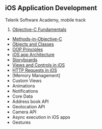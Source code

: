 ## iOS Application Development

Telerik Software Academy, mobile track

1. [Objective-C Fundamentals](https://github.com/jrusev/iOS-Apps-Telerik-Academy/tree/master/01.Objective-C-Fundamentals)
* [Methods-in-Objective-C](https://github.com/jrusev/iOS-Apps-Telerik-Academy/tree/master/02.Methods-in-Objective-C)
* [Objects and Classes](https://github.com/jrusev/iOS-Apps-Telerik-Academy/tree/master/03.Objects-and-Classes)
* [OOP Principles](https://github.com/jrusev/iOS-Apps-Telerik-Academy/tree/master/04.OOP-Principles)
* [iOS app Architecture](https://github.com/jrusev/iOS-Apps-Telerik-Academy/tree/master/05.iOS-app-architecture)
* [Storyboards](https://github.com/jrusev/iOS-Apps-Telerik-Academy/tree/master/06.Storyboards)
* [Views and Controls in iOS](https://github.com/jrusev/iOS-Apps-Telerik-Academy/tree/master/07.Views-and-Controls)
* [HTTP Requests in iOS](https://github.com/jrusev/iOS-Apps-Telerik-Academy/tree/master/08.HTTP-Requests-in-iOS)
* [Memory Management]
* Custom Views
* Animations
* Notifications
* Core Data
* Address book API
* Geolocation API
* Camera API
* Async execution in iOS apps
* Gestures
